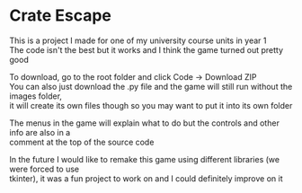 # Crate Escape
This is a project I made for one of my university course units in year 1  
The code isn't the best but it works and I think the game turned out pretty good

To download, go to the root folder and click Code -> Download ZIP  
You can also just download the .py file and the game will still run without the images folder,  
it will create its own files though so you may want to put it into its own folder  

The menus in the game will explain what to do but the controls and other info are also in a  
comment at the top of the source code  

In the future I would like to remake this game using different libraries (we were forced to use  
tkinter), it was a fun project to work on and I could definitely improve on it